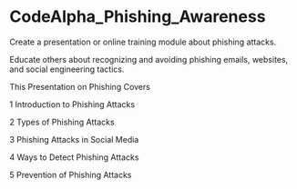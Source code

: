 # CodeAlpha_Phishing_Awareness
Create a presentation or online training module about phishing attacks.

Educate others about recognizing and avoiding phishing emails, websites, and social engineering tactics.

This Presentation on Phishing Covers

1 Introduction to Phishing Attacks

2 Types of Phishing Attacks

3 Phishing Attacks in Social Media

4 Ways to Detect Phishing Attacks

5 Prevention of Phishing Attacks
